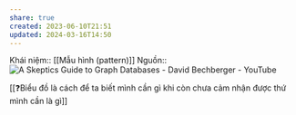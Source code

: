 ```yaml
---
share: true
created: 2023-06-10T21:51
updated: 2024-03-16T14:50
---
```

Khái niệm:: [[Mẫu hình (pattern)]]
Nguồn:: ![A Skeptics Guide to Graph Databases - David Bechberger - YouTube](https://youtu.be/yOYodfN84N4?t=640)

[[❓Biểu đồ là cách để ta biết mình cần gì khi còn chưa cảm nhận được thứ mình cần là gì]]